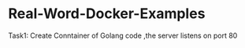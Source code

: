 # Real-Word-Docker-Examples

Task1: Create Conntainer of Golang code ,the server listens on port 80
